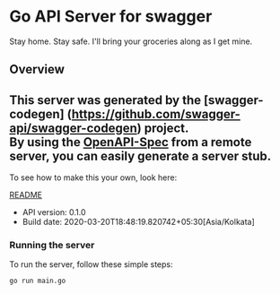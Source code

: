 # Go API Server for swagger

Stay home. Stay safe. I'll bring your groceries along as I get mine. 

## Overview
This server was generated by the [swagger-codegen]
(https://github.com/swagger-api/swagger-codegen) project.  
By using the [OpenAPI-Spec](https://github.com/OAI/OpenAPI-Specification) from a remote server, you can easily generate a server stub.  
-

To see how to make this your own, look here:

[README](https://github.com/swagger-api/swagger-codegen/blob/master/README.md)

- API version: 0.1.0
- Build date: 2020-03-20T18:48:19.820742+05:30[Asia/Kolkata]


### Running the server
To run the server, follow these simple steps:

```
go run main.go
```

